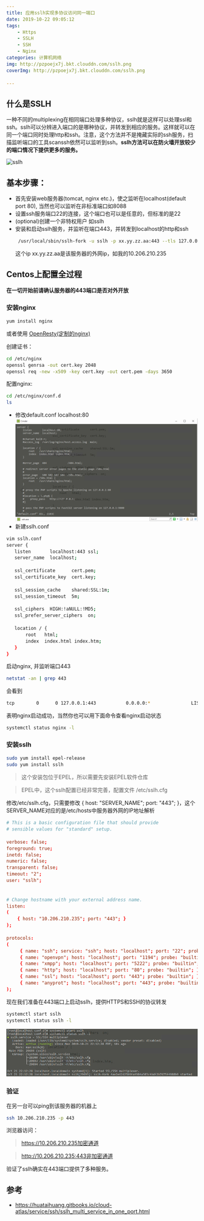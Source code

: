 ```yaml
---
title: 应用sslh实现多协议访问同一端口
date: 2019-10-22 09:05:12
tags:
    - Https
    - SSLH
    - SSH
    - Nginx
categories: 计算机网络
img: http://pzpoejx7j.bkt.clouddn.com/sslh.png
coverImg: http://pzpoejx7j.bkt.clouddn.com/sslh.png

---
```


## 什么是SSLH
一种不同的multiplexing在相同端口处理多种协议，sslh就是这样可以处理ssl和ssh。sslh可以分辨进入端口的是哪种协议，并转发到相应的服务。这样就可以在同一个端口同时处理http和ssh。注意，这个方法并不是掩藏实际的ssh服务，扫描监听端口的工具scanssh依然可以监听到ssh。**sslh方法可以在防火墙开放较少的端口情况下提供更多的服务。**

![sslh](http://pzpoejx7j.bkt.clouddn.com/sslh.png)

## 基本步骤：

+ 首先安装web服务器(tomcat, nginx etc.)，使之监听在localhost(default port 80), 当然也可以监听在非标准端口如8088
+ 设置ssh服务端口22的连接，这个端口也可以是任意的，但标准的是22
+ (optional)创建一个非特权用户 如sslh
+ 安装和启动sslh服务，并监听在端口443，并转发到localhost的http和ssh
   ```bash
    /usr/local/sbin/sslh-fork -u sslh -p xx.yy.zz.aa:443 --tls 127.0.0.1:2443 --ssh 127.0.0.1:22
   ```
   这个ip xx.yy.zz.aa是该服务器的外网ip，如我的10.206.210.235

## Centos上配置全过程

**在一切开始前请确认服务器的443端口是否对外开放**

### 安装nginx
```bash
yum install nginx
```
或者使用 [OpenResty(定制的nginx)](https://openresty.org/cn/)

创建证书：
```bash
cd /etc/nginx
openssl genrsa -out cert.key 2048
openssl req -new -x509 -key cert.key -out cert.pem -days 3650
```
配置nginx:
```bash
cd /etc/nginx/conf.d
ls
```
 + 修改default.conf localhost:80
   ![default.conf](应用sslh实现多协议访问同一端口/1.png)
 + 新建sslh.conf
 ```bash
 vim sslh.conf
 server {
    listen       localhost:443 ssl;
    server_name  localhost;

    ssl_certificate      cert.pem;
    ssl_certificate_key  cert.key;

    ssl_session_cache    shared:SSL:1m;
    ssl_session_timeout  5m;

    ssl_ciphers  HIGH:!aNULL:!MD5;
    ssl_prefer_server_ciphers  on;

    location / {
        root   html;
        index  index.html index.htm;
    }
}
 ```

 启动nginx, 并监听端口443
 ```bash
 netstat -an | grep 443
 ```
 会看到
 ```bash
 tcp        0      0 127.0.0.1:443           0.0.0.0:*               LISTEN
 ```
 表明nginx启动成功，当然你也可以用下面命令查看nginx启动状态
 ```bash
 systemctl status nginx -l 
 ```

 ### 安装sslh

 ```bash
sudo yum install epel-release
sudo yum install sslh
 ```
>这个安装包位于EPEL，所以需要先安装EPEL软件仓库

>EPEL中，这个sslh配置已经非常完善，配置文件 /etc/sslh.cfg

修改/etc/sslh.cfg，只需要修改 { host: "SERVER_NAME"; port: "443"; }，这个SERVER_NAME对应的是/etc/hosts中服务器外网的IP地址解析

```conf
# This is a basic configuration file that should provide
# sensible values for "standard" setup.

verbose: false;
foreground: true;
inetd: false;
numeric: false;
transparent: false;
timeout: "2";
user: "sslh";


# Change hostname with your external address name.
listen:
(
    { host: "10.206.210.235"; port: "443"; }
);

protocols:
(
     { name: "ssh"; service: "ssh"; host: "localhost"; port: "22"; probe: "builtin"; },
     { name: "openvpn"; host: "localhost"; port: "1194"; probe: "builtin"; },
     { name: "xmpp"; host: "localhost"; port: "5222"; probe: "builtin"; },
     { name: "http"; host: "localhost"; port: "80"; probe: "builtin"; },
     { name: "ssl"; host: "localhost"; port: "443"; probe: "builtin"; },
     { name: "anyprot"; host: "localhost"; port: "443"; probe: "builtin"; }
);
```
现在我们准备在443端口上启动sslh，提供HTTPS和SSH的协议转发
```bash
systemctl start sslh
systemctl status sslh -l
```
![sslh启动状态](应用sslh实现多协议访问同一端口/2.png)

### 验证
在另一台可以ping到该服务器的机器上
```bash
ssh 10.206.210.235 -p 443
```

浏览器访问：
>https://10.206.210.235加密通道

>http://10.206.210.235:443非加密通道

验证了sslh确实在443端口提供了多种服务。

## 参考

+ https://huataihuang.gitbooks.io/cloud-atlas/service/ssh/sslh_multi_service_in_one_port.html

 



